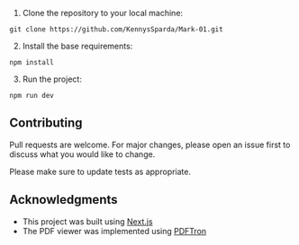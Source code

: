 1. Clone the repository to your local machine:

```
git clone https://github.com/KennysSparda/Mark-01.git
```

2. Install the base requirements:

```
npm install
```

3. Run the project:

```
npm run dev
```

## Contributing

Pull requests are welcome. For major changes, please open an issue first to discuss what you would like to change.

Please make sure to update tests as appropriate.

## Acknowledgments

- This project was built using [Next.js](https://nextjs.org/)
- The PDF viewer was implemented using [PDFTron](https://www.pdftron.com/) 
